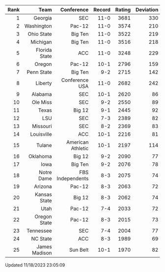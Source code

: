 | Rank  | Team                 | Conference           | Record   | Rating | Deviation |
| ---:  | ---:                 | ---:                 | ---:     | ---:   | ---:      |
| 1     | Georgia              | SEC                  | 11-0     | 3681   | 330       |
| 2     | Washington           | Pac-12               | 11-0     | 3574   | 210       |
| 3     | Ohio State           | Big Ten              | 11-0     | 3522   | 219       |
| 4     | Michigan             | Big Ten              | 11-0     | 3516   | 218       |
| 5     | Florida State        | ACC                  | 11-0     | 3248   | 229       |
| 6     | Oregon               | Pac-12               | 10-1     | 2796   | 159       |
| 7     | Penn State           | Big Ten              | 9-2      | 2715   | 142       |
| 8     | Liberty              | Conference USA       | 11-0     | 2682   | 242       |
| 9     | Alabama              | SEC                  | 10-1     | 2620   | 86        |
| 10    | Ole Miss             | SEC                  | 9-2      | 2550   | 89        |
| 11    | Texas                | Big 12               | 9-1      | 2445   | 92        |
| 12    | LSU                  | SEC                  | 7-3      | 2389   | 82        |
| 13    | Missouri             | SEC                  | 8-2      | 2369   | 83        |
| 14    | Louisville           | ACC                  | 10-1     | 2216   | 81        |
| 15    | Tulane               | American Athletic    | 10-1     | 2197   | 114       |
| 16    | Oklahoma             | Big 12               | 9-2      | 2090   | 77        |
| 17    | Iowa                 | Big Ten              | 9-2      | 2076   | 78        |
| 18    | Notre Dame           | FBS Independents     | 8-3      | 2075   | 74        |
| 19    | Arizona              | Pac-12               | 8-3      | 2063   | 72        |
| 20    | Kansas State         | Big 12               | 8-3      | 2062   | 74        |
| 21    | Utah                 | Pac-12               | 7-4      | 2033   | 72        |
| 22    | Oregon State         | Pac-12               | 8-3      | 2015   | 73        |
| 23    | Tennessee            | SEC                  | 7-4      | 2004   | 77        |
| 24    | NC State             | ACC                  | 8-3      | 1989   | 69        |
| 25    | James Madison        | Sun Belt             | 10-1     | 1970   | 82        |

Updated 11/18/2023 23:05:09
